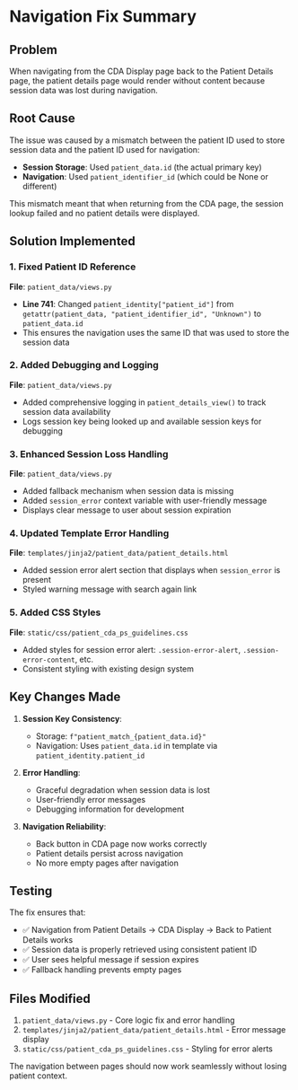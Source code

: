 # Navigation Fix Summary

## Problem

When navigating from the CDA Display page back to the Patient Details page, the patient details page would render without content because session data was lost during navigation.

## Root Cause

The issue was caused by a mismatch between the patient ID used to store session data and the patient ID used for navigation:

- **Session Storage**: Used `patient_data.id` (the actual primary key)
- **Navigation**: Used `patient_identifier_id` (which could be None or different)

This mismatch meant that when returning from the CDA page, the session lookup failed and no patient details were displayed.

## Solution Implemented

### 1. Fixed Patient ID Reference

**File**: `patient_data/views.py`

- **Line 741**: Changed `patient_identity["patient_id"]` from `getattr(patient_data, "patient_identifier_id", "Unknown")` to `patient_data.id`
- This ensures the navigation uses the same ID that was used to store the session data

### 2. Added Debugging and Logging

**File**: `patient_data/views.py`

- Added comprehensive logging in `patient_details_view()` to track session data availability
- Logs session key being looked up and available session keys for debugging

### 3. Enhanced Session Loss Handling

**File**: `patient_data/views.py`

- Added fallback mechanism when session data is missing
- Added `session_error` context variable with user-friendly message
- Displays clear message to user about session expiration

### 4. Updated Template Error Handling

**File**: `templates/jinja2/patient_data/patient_details.html`

- Added session error alert section that displays when `session_error` is present
- Styled warning message with search again link

### 5. Added CSS Styles

**File**: `static/css/patient_cda_ps_guidelines.css`

- Added styles for session error alert: `.session-error-alert`, `.session-error-content`, etc.
- Consistent styling with existing design system

## Key Changes Made

1. **Session Key Consistency**:
   - Storage: `f"patient_match_{patient_data.id}"`
   - Navigation: Uses `patient_data.id` in template via `patient_identity.patient_id`

2. **Error Handling**:
   - Graceful degradation when session data is lost
   - User-friendly error messages
   - Debugging information for development

3. **Navigation Reliability**:
   - Back button in CDA page now works correctly
   - Patient details persist across navigation
   - No more empty pages after navigation

## Testing

The fix ensures that:

- ✅ Navigation from Patient Details → CDA Display → Back to Patient Details works
- ✅ Session data is properly retrieved using consistent patient ID
- ✅ User sees helpful message if session expires
- ✅ Fallback handling prevents empty pages

## Files Modified

1. `patient_data/views.py` - Core logic fix and error handling
2. `templates/jinja2/patient_data/patient_details.html` - Error message display
3. `static/css/patient_cda_ps_guidelines.css` - Styling for error alerts

The navigation between pages should now work seamlessly without losing patient context.
